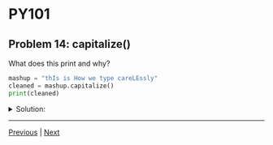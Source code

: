 # PY101
## Problem 14: capitalize()

What does this print and why?

```python
mashup = "thIs is How we type careLEssly"
cleaned = mashup.capitalize()
print(cleaned)
```

<details>
<summary>Solution:</summary>

This will print `"This is how we type carelessly"`. The `.capitalize()` string method returns a new string where the first character is capitalized and the rest of the characters are lowercase. It does not modify the original string.

</details>

---

[Previous](013.md) | [Next](015.md)

